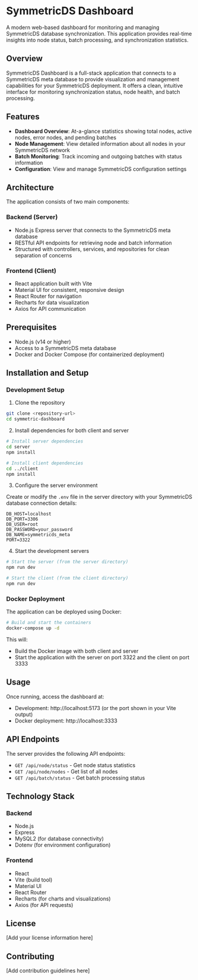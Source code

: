 # SymmetricDS Dashboard

A modern web-based dashboard for monitoring and managing SymmetricDS database synchronization. This application provides real-time insights into node status, batch processing, and synchronization statistics.

## Overview

SymmetricDS Dashboard is a full-stack application that connects to a SymmetricDS meta database to provide visualization and management capabilities for your SymmetricDS deployment. It offers a clean, intuitive interface for monitoring synchronization status, node health, and batch processing.

## Features

- **Dashboard Overview**: At-a-glance statistics showing total nodes, active nodes, error nodes, and pending batches
- **Node Management**: View detailed information about all nodes in your SymmetricDS network
- **Batch Monitoring**: Track incoming and outgoing batches with status information
- **Configuration**: View and manage SymmetricDS configuration settings

## Architecture

The application consists of two main components:

### Backend (Server)

- Node.js Express server that connects to the SymmetricDS meta database
- RESTful API endpoints for retrieving node and batch information
- Structured with controllers, services, and repositories for clean separation of concerns

### Frontend (Client)

- React application built with Vite
- Material UI for consistent, responsive design
- React Router for navigation
- Recharts for data visualization
- Axios for API communication

## Prerequisites

- Node.js (v14 or higher)
- Access to a SymmetricDS meta database
- Docker and Docker Compose (for containerized deployment)

## Installation and Setup

### Development Setup

1. Clone the repository

```bash
git clone <repository-url>
cd symmetric-dashboard
```

2. Install dependencies for both client and server

```bash
# Install server dependencies
cd server
npm install

# Install client dependencies
cd ../client
npm install
```

3. Configure the server environment

Create or modify the `.env` file in the server directory with your SymmetricDS database connection details:

```
DB_HOST=localhost
DB_PORT=3306
DB_USER=root
DB_PASSWORD=your_password
DB_NAME=symmetricds_meta
PORT=3322
```

4. Start the development servers

```bash
# Start the server (from the server directory)
npm run dev

# Start the client (from the client directory)
npm run dev
```

### Docker Deployment

The application can be deployed using Docker:

```bash
# Build and start the containers
docker-compose up -d
```

This will:
- Build the Docker image with both client and server
- Start the application with the server on port 3322 and the client on port 3333

## Usage

Once running, access the dashboard at:

- Development: http://localhost:5173 (or the port shown in your Vite output)
- Docker deployment: http://localhost:3333

## API Endpoints

The server provides the following API endpoints:

- `GET /api/node/status` - Get node status statistics
- `GET /api/node/nodes` - Get list of all nodes
- `GET /api/batch/status` - Get batch processing status

## Technology Stack

### Backend
- Node.js
- Express
- MySQL2 (for database connectivity)
- Dotenv (for environment configuration)

### Frontend
- React
- Vite (build tool)
- Material UI
- React Router
- Recharts (for charts and visualizations)
- Axios (for API requests)

## License

[Add your license information here]

## Contributing

[Add contribution guidelines here]